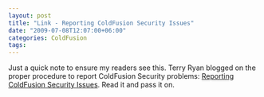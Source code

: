 ```yaml
---
layout: post
title: "Link - Reporting ColdFusion Security Issues"
date: "2009-07-08T12:07:00+06:00"
categories: ColdFusion 
tags: 
---
```


Just a quick note to ensure my readers see this. Terry Ryan blogged on the proper procedure to report ColdFusion Security problems: <a href="http://www.terrenceryan.com/blog/index.cfm/2009/7/7/Reporting-ColdFusion-Security-Issues-">Reporting ColdFusion Security Issues</a>. Read it and pass it on.